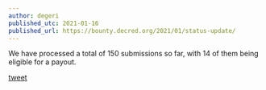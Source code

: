 ```yaml
---
author: degeri
published_utc: 2021-01-16
published_url: https://bounty.decred.org/2021/01/status-update/
---
```


We have processed a total of 150 submissions so far, with 14 of them being eligible for a payout.

[tweet](https://twitter.com/degeri_crypto/status/1351208598362329089)
